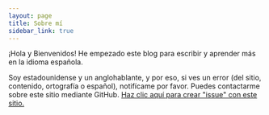 ```yaml
---
layout: page
title: Sobre mí
sidebar_link: true
---
```



¡Hola y Bienvenidos! He empezado este blog para escribir y aprender más en la idioma española.

Soy estadounidense y un anglohablante, y por eso, si ves un error (del sitio, contenido, ortografía o español), notifícame por favor. Puedes contactarme sobre este sitio mediante GitHub. <a href="https://github.com/soldefierro/soldefierro.github.io/issues"> Haz clic aquí para crear "issue" con este sitio. </a> 
